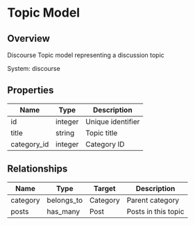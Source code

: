 # Topic Model

## Overview

Discourse Topic model representing a discussion topic

System: discourse

## Properties

| Name | Type | Description |
|------|------|-------------|
| id | integer | Unique identifier |
| title | string | Topic title |
| category_id | integer | Category ID |

## Relationships

| Name | Type | Target | Description |
|------|------|--------|-------------|
| category | belongs_to | Category | Parent category |
| posts | has_many | Post | Posts in this topic |
